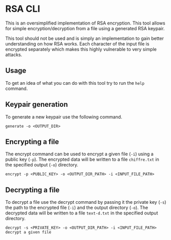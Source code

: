 # RSA CLI

This is an oversimplified implementation of RSA encryption. This tool allows for simple encryption/decryption from a
file using a generated RSA keypair.

This tool should not be used and is simply an implementation to gain better understanding on how RSA works.
Each character of the input file is encrypted separately which makes this highly vulnerable to very simple attacks.

## Usage
To get an idea of what you can do with this tool try to run the `help` command.

## Keypair generation
To generate a new keypair use the following command.
```
generate -o <OUTPUT_DIR>
```

## Encrypting a file

The encrypt command can be used to encrypt a given file (`-i`) using a public key (`-p`).
The encrypted data will be written to a file `chiffre.txt` in the specified output (`-o`) directory.

```
encrypt -p <PUBLIC_KEY> -o <OUTPUT_DIR_PATH> -i <INPUT_FILE_PATH>
```

## Decrypting a file

To decrypt a file use the decrypt command by passing it the private key (`-s`) the path to the encrypted file (`-i`)
and the output directory (`-o`). The decrypted data will be written to a file `text-d.txt` in the specified output directory.

```
decrypt -s <PRIVATE_KEY> -o <OUTPUT_DIR_PATH> -i <INPUT_FILE_PATH>   decrypt a given file
```